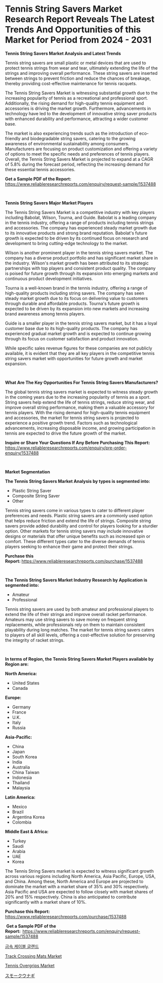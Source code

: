 <p><h1>Tennis String Savers Market Research Report Reveals The Latest Trends And Opportunities of this Market for Period from 2024 - 2031</h1></p><p><strong>Tennis String Savers Market Analysis and Latest Trends</strong></p>
<p><p>Tennis string savers are small plastic or metal devices that are used to protect tennis strings from wear and tear, ultimately extending the life of the strings and improving overall performance. These string savers are inserted between strings to prevent friction and reduce the chances of breakage, thereby providing cost-effective maintenance for tennis racquets.</p><p>The Tennis String Savers Market is witnessing substantial growth due to the increasing popularity of tennis as a recreational and professional sport. Additionally, the rising demand for high-quality tennis equipment and accessories is driving the market growth. Furthermore, advancements in technology have led to the development of innovative string saver products with enhanced durability and performance, attracting a wider customer base.</p><p>The market is also experiencing trends such as the introduction of eco-friendly and biodegradable string savers, catering to the growing awareness of environmental sustainability among consumers. Manufacturers are focusing on product customization and offering a variety of options to meet the specific needs and preferences of tennis players. Overall, the Tennis String Savers Market is projected to expand at a CAGR of 5.8% during the forecast period, reflecting the increasing demand for these essential tennis accessories.</p></p>
<p><strong>Get a Sample PDF of the Report:&nbsp;</strong> <a href="https://www.reliableresearchreports.com/enquiry/request-sample/1537488">https://www.reliableresearchreports.com/enquiry/request-sample/1537488</a></p>
<p>&nbsp;</p>
<p><strong>Tennis String Savers Major Market Players</strong></p>
<p><p>The Tennis String Savers Market is a competitive industry with key players including Babolat, Wilson, Tourna, and Guide. Babolat is a leading company in the tennis industry, offering a range of products including tennis strings and accessories. The company has experienced steady market growth due to its innovative products and strong brand reputation. Babolat's future growth is expected to be driven by its continued focus on research and development to bring cutting-edge technology to the market.</p><p>Wilson is another prominent player in the tennis string savers market. The company has a diverse product portfolio and has significant market share in the industry. Wilson's market growth has been attributed to its strategic partnerships with top players and consistent product quality. The company is poised for future growth through its expansion into emerging markets and continuous product development initiatives.</p><p>Tourna is a well-known brand in the tennis industry, offering a range of high-quality products including string savers. The company has seen steady market growth due to its focus on delivering value to customers through durable and affordable products. Tourna's future growth is expected to be driven by its expansion into new markets and increasing brand awareness among tennis players.</p><p>Guide is a smaller player in the tennis string savers market, but it has a loyal customer base due to its high-quality products. The company has experienced gradual market growth and is expected to continue growing through its focus on customer satisfaction and product innovation.</p><p>While specific sales revenue figures for these companies are not publicly available, it is evident that they are all key players in the competitive tennis string savers market with opportunities for future growth and market expansion.</p></p>
<p>&nbsp;</p>
<p><strong>What Are The Key Opportunities For Tennis String Savers Manufacturers?</strong></p>
<p><p>The global tennis string savers market is expected to witness steady growth in the coming years due to the increasing popularity of tennis as a sport. String savers help extend the life of tennis strings, reduce string wear, and improve overall string performance, making them a valuable accessory for tennis players. With the rising demand for high-quality tennis equipment and accessories, the market for tennis string savers is projected to experience a positive growth trend. Factors such as technological advancements, increasing disposable income, and growing participation in tennis are expected to drive the future growth of the market.</p></p>
<p><strong>Inquire or Share Your Questions If Any Before Purchasing This Report:</strong> <a href="https://www.reliableresearchreports.com/enquiry/pre-order-enquiry/1537488">https://www.reliableresearchreports.com/enquiry/pre-order-enquiry/1537488</a></p>
<p>&nbsp;</p>
<p><strong>Market Segmentation</strong></p>
<p><strong>The Tennis String Savers Market Analysis by types is segmented into:</strong></p>
<p><ul><li>Plastic String Saver</li><li>Composite String Saver</li><li>Other</li></ul></p>
<p><p>Tennis string savers come in various types to cater to different player preferences and needs. Plastic string savers are a commonly used option that helps reduce friction and extend the life of strings. Composite string savers provide added durability and control for players looking for a sturdier option. Other markets for tennis string savers may include innovative designs or materials that offer unique benefits such as increased spin or comfort. These different types cater to the diverse demands of tennis players seeking to enhance their game and protect their strings.</p></p>
<p><strong>Purchase this Report:&nbsp;</strong><a href="https://www.reliableresearchreports.com/purchase/1537488">https://www.reliableresearchreports.com/purchase/1537488</a></p>
<p>&nbsp;</p>
<p><strong>The Tennis String Savers Market Industry Research by Application is segmented into:</strong></p>
<p><ul><li>Amateur</li><li>Professional</li></ul></p>
<p><p>Tennis string savers are used by both amateur and professional players to extend the life of their strings and improve overall racket performance. Amateurs may use string savers to save money on frequent string replacements, while professionals rely on them to maintain consistent playability during long matches. The market for tennis string savers caters to players of all skill levels, offering a cost-effective solution for preserving the integrity of racket strings.</p></p>
<p>&nbsp;</p>
<p><strong>In terms of Region, the Tennis String Savers Market Players available by Region are:</strong></p>
<p>
    <p> <strong> North America: </strong>
        <ul>
            <li>United States</li>
            <li>Canada</li>
        </ul>
        </p> 
    <p> <strong> Europe: </strong>
        <ul>
            <li>Germany</li>
            <li>France</li>
            <li>U.K.</li>
            <li>Italy</li>
            <li>Russia</li>
        </ul>
        </p> 
    <p> <strong> Asia-Pacific: </strong>
        <ul>
            <li>China</li>
            <li>Japan</li>
            <li>South Korea</li>
            <li>India</li>
            <li>Australia</li>
            <li>China Taiwan</li>
            <li>Indonesia</li>
            <li>Thailand</li>
            <li>Malaysia</li>
        </ul>
        </p> 
    <p> <strong> Latin America: </strong>
        <ul>
            <li>Mexico</li>
            <li>Brazil</li>
            <li>Argentina Korea</li>
            <li>Colombia</li>
        </ul>
        </p> 
    <p> <strong> Middle East & Africa: </strong>
        <ul>
            <li>Turkey</li>
            <li>Saudi</li>
            <li>Arabia</li>
            <li>UAE</li>
            <li>Korea</li>
        </ul>
    </p>
    </p>
<p><p>The Tennis String Savers market is expected to witness significant growth across various regions including North America, Asia Pacific, Europe, USA, and China. Among these, North America and Europe are projected to dominate the market with a market share of 35% and 30% respectively. Asia Pacific and USA are expected to follow closely with market shares of 20% and 15% respectively. China is also anticipated to contribute significantly with a market share of 10%.</p></p>
<p><strong>Purchase this Report: </strong><a href="https://www.reliableresearchreports.com/purchase/1537488">https://www.reliableresearchreports.com/purchase/1537488</a></p>
<p>&nbsp;<strong>Get a Sample PDF of the Report:&nbsp;&nbsp;</strong><a href="https://www.reliableresearchreports.com/enquiry/request-sample/1537488">https://www.reliableresearchreports.com/enquiry/request-sample/1537488</a></p>
<p><strong></strong></p>
<p><p><a href="https://medium.com/@waynewood21/%EA%B8%88%EC%86%8D-%EC%BC%80%EC%9D%B4%EB%B8%94-%EA%B8%80%EB%9E%9C%EB%93%9C-%EC%8B%9C%EC%9E%A5-%EA%B7%9C%EB%AA%A8-cagr-%ED%8A%B8%EB%A0%8C%EB%93%9C-2024-2030-b4a889ceab77">금속 케이블 글랜드</a></p><p><a href="https://github.com/johnbach50/Market-Research-Report-List-2/blob/main/track-crossing-mats-market.md">Track Crossing Mats Market</a></p><p><a href="https://github.com/pjcfca/Market-Research-Report-List-1/blob/main/tennis-overgrips-market.md">Tennis Overgrips Market</a></p><p><a href="https://medium.com/@saigekulas/%E9%B0%BB%E3%81%AE%E5%B8%82%E5%A0%B4%E8%AA%BF%E6%9F%BB%E3%83%AC%E3%83%9D%E3%83%BC%E3%83%88-%E3%81%9D%E3%81%AE%E6%AD%B4%E5%8F%B2%E3%81%A82031%E5%B9%B4%E3%81%BE%E3%81%A7%E3%81%AE%E4%BA%88%E6%B8%AC-50737da6a4b8">スモークウナギ</a></p></p>